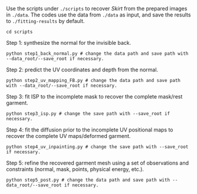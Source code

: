 Use the scripts under `./scripts` to recover *Skirt* from the prepared images in `./data`. The codes use the data from `./data` as input, and save the results to `./fitting-results` by default.
```
cd scripts
```

Step 1: synthesize the normal for the invisible back.
```
python step1_back_normal.py # change the data path and save path with --data_root/--save_root if necessary.
```

Step 2: predict the UV coordinates and depth from the normal.
```
python step2_uv_mapping_FB.py # change the data path and save path with --data_root/--save_root if necessary.
```

Step 3: fit ISP to the incomplete mask to recover the complete mask/rest garment.
```
python step3_isp.py # change the save path with --save_root if necessary.
```

Step 4: fit the diffusion prior to the incomplete UV positional maps to recover the complete UV maps/deformed garment.
```
python step4_uv_inpainting.py # change the save path with --save_root if necessary.
```

Step 5: refine the recovered garment mesh using a set of observations and constraints (normal, mask, points, physical energy, etc.).
```
python step5_post.py # change the data path and save path with --data_root/--save_root if necessary.
```
